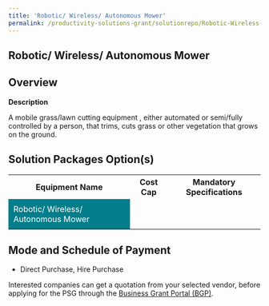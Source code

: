 ```yaml
---
title: 'Robotic/ Wireless/ Autonomous Mower'
permalink: /productivity-solutions-grant/solutionrepo/Robotic-Wireless-Autonomous-MowerLandscape
---
```


## Robotic/ Wireless/ Autonomous Mower

## Overview

**Description**

A mobile grass/lawn cutting equipment , either automated or semi/fully controlled by a person, that trims, cuts grass or other vegetation that grows on the ground.

## Solution Packages Option(s)

<table>
<tr>
<th><b>Equipment Name</b></th>
<th><b>Cost Cap</b></th>
<th><b>Mandatory Specifications</b></th>
</tr>
<tr>
<td style='padding: 10px; background-color: #037E8A; color: #FFFFFF;'>Robotic/ Wireless/ Autonomous Mower</td>
<td style='padding: 10px;'></td>
<td style='padding: 10px;'></td>
</tr>
</table>

## Mode and Schedule of Payment

 - Direct Purchase, Hire Purchase

Interested companies can get a quotation from your selected vendor, before applying for the PSG through the <a href='https://www.businessgrants.gov.sg/' target='_blank' rel='noopener'>Business Grant Portal (BGP)</a>.

<script src="/jquery/resize-tables.js"></script>
